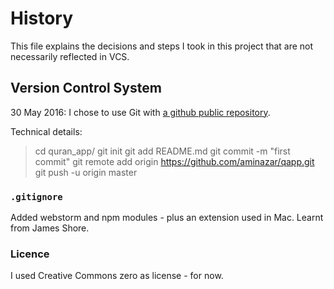 History
=======
This file explains the decisions and steps I took in this project that are not necessarily reflected in VCS.

Version Control System
----------------------
30 May 2016: I chose to use Git with [a github public repository](https://github.com/aminazar/qapp/).

Technical details:  
   > cd quran_app/
   > git init
   > git add README.md
   > git commit -m "first commit"
   > git remote add origin https://github.com/aminazar/qapp.git
   > git push -u origin master

### `.gitignore`
Added webstorm and npm modules - plus an extension used in Mac. Learnt from James Shore.

### Licence
I used Creative Commons zero as license - for now.